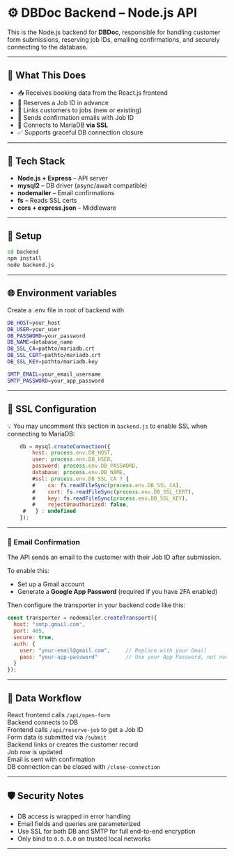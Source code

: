# ⚙️ DBDoc Backend – Node.js API

This is the Node.js backend for **DBDoc**, responsible for handling customer form submissions, reserving job IDs, emailing confirmations, and securely connecting to the database.

---

## 🚀 What This Does

- 📥 Receives booking data from the React.js frontend
- 📌 Reserves a Job ID in advance
- 🔁 Links customers to jobs (new or existing)
- 📨 Sends confirmation emails with Job ID
- 🔐 Connects to MariaDB **via SSL**
- ✅ Supports graceful DB connection closure

---

## 🧱 Tech Stack

- **Node.js + Express** – API server
- **mysql2** – DB driver (async/await compatible)
- **nodemailer** – Email confirmations
- **fs** – Reads SSL certs
- **cors + express.json** – Middleware

---

## 🔧 Setup

```bash
cd backend
npm install
node backend.js
```

---
## 🌐 Environment variables
Create a .env file in root of backend with 
```bash
DB_HOST=your_host
DB_USER=your_user
DB_PASSWORD=your_password
DB_NAME=database_name
DB_SSL_CA=pathto/mariadb.crt
DB_SSL_CERT=pathto/mariadb.crt  
DB_SSL_KEY=pathto/mariadb.key  

SMTP_EMAIL=your_email_username
SMTP_PASSWORD=your_app_password

```
---



## 🔐 SSL Configuration

💡 You may uncomment this section in `backend.js` to enable SSL when connecting to MariaDB:

```js
    db = mysql.createConnection({
        host: process.env.DB_HOST,
        user: process.env.DB_USER,
        password: process.env.DB_PASSWORD,
        database: process.env.DB_NAME,
        #ssl: process.env.DB_SSL_CA ? {
        #    ca: fs.readFileSync(process.env.DB_SSL_CA),
        #    cert: fs.readFileSync(process.env.DB_SSL_CERT),
        #    key: fs.readFileSync(process.env.DB_SSL_KEY),
        #    rejectUnauthorized: false,
     #   } : undefined
    });
```
---
### 📨 Email Confirmation

The API sends an email to the customer with their Job ID after submission.

To enable this:

- Set up a Gmail account
- Generate a **Google App Password** (required if you have 2FA enabled)

Then configure the transporter in your backend code like this:

```js
const transporter = nodemailer.createTransport({
  host: "smtp.gmail.com",
  port: 465,
  secure: true,
  auth: {
    user: "your-email@gmail.com",     // Replace with your Gmail
    pass: "your-app-password"         // Use your App Password, not normal Gmail password
  }
});
```
---

## 🔄 Data Workflow

React frontend calls `/api/open-form`  
Backend connects to DB  
Frontend calls `/api/reserve-job` to get a Job ID  
Form data is submitted via `/submit`  
Backend links or creates the customer record  
Job row is updated  
Email is sent with confirmation  
DB connection can be closed with `/close-connection`

---

## 🛡 Security Notes

- DB access is wrapped in error handling  
- Email fields and queries are parameterized  
- Use SSL for both DB and SMTP for full end-to-end encryption  
- Only bind to `0.0.0.0` on trusted local networks

---




